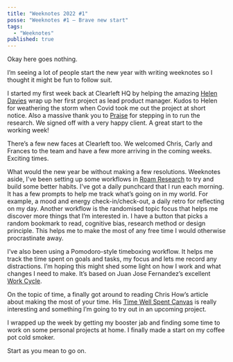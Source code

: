 ```yaml
---
title: "Weeknotes 2022 #1"
posse: "Weeknotes #1 – Brave new start"
tags:
  - "Weeknotes"
published: true
---
```


Okay here goes nothing.

I’m seeing a lot of people start the new year with writing weeknotes so I thought it might be fun to follow suit.

I started my first week back at Clearleft HQ by helping the amazing [Helen Davies](https://clearleft.com/about/team/helen-davies) wrap up her first project as lead product manager. Kudos to Helen for weathering the storm when Covid took me out the project at short notice. Also a massive thank you to [Praise](https://medium.com/praizux/) for stepping in to run the research. We signed off with a very happy client. A great start to the working week!

There’s a few new faces at Clearleft too. We welcomed Chris, Carly and Frances to the team and have a few more arriving in the coming weeks. Exciting times.

What would the new year be without making a few resolutions. Weeknotes aside, I’ve been setting up some workflows in [Roam Research](https://roamresearch.com/) to try and build some better habits. I’ve got a daily punchcard that I run each morning. It has a few prompts to help me track what’s going on in my world. For example, a mood and energy check-in/check-out, a daily retro for reflecting on my day. Another workflow is the randomised topic focus that helps me discover more things that I’m interested in. I have a button that picks a random bookmark to read, cognitive bias, research method or design principle. This helps me to make the most of any free time I would otherwise procrastinate away.

I’ve also been using a Pomodoro-style timeboxing workflow. It helps me track the time spent on goals and tasks, my focus and lets me record any distractions. I’m hoping this might shed some light on how I work and what changes I need to make. It’s based on Juan Jose Fernandez’s excellent [Work Cycle](https://twitter.com/z9sx7wox/status/1430938006375043072).

On the topic of time, a finally got around to reading Chris How’s article about making the most of your time. His [Time Well Spent Canvas](https://clearleft.com/posts/beat-the-clock-with-time-well-spent) is really interesting and something I’m going to try out in an upcoming project.

I wrapped up the week by getting my booster jab and finding some time to work on some personal projects at home. I finally made a start on my coffee pot cold smoker.

Start as you mean to go on.
